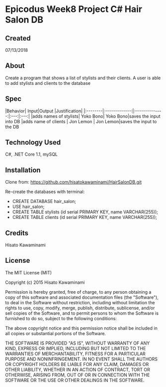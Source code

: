 # Epicodus Week8 Project C# Hair Salon DB

## Created

07/13/2018

## About

Create a program that shows a list of stylists and their clients. A user is able to add stylists and clients to the database

## Spec

|Behavior|	Input|Output	|Justification|
|:--------|:-------------:|:--------------:|:---:|:---:|
|adds names of stylists| Yoko Bono| Yoko Bono|saves the input into DB
|adds name of clients | Jon Lemon | Jon Lemon|saves the input to the DB

## Technology Used

C#, .NET Core 1.1, mySQL

## Installation

Clone from:
https://github.com/hisatokawaminami/HairSalonDB.git

Re-create the databases with terminal:
- CREATE DATABASE hair_salon;
- USE hair_salon;
- CREATE TABLE stylists (id serial PRIMARY KEY, name VARCHAR(255));
- CREATE TABLE clients (id serial PRIMARY KEY, name VARCHAR(255));

## Credits
Hisato Kawaminami


## License

The MIT License (MIT)

Copyright (c) 2015 Hisato Kawaminami

Permission is hereby granted, free of charge, to any person obtaining a copy of this software and associated documentation files (the "Software"), to deal in the Software without restriction, including without limitation the rights to use, copy, modify, merge, publish, distribute, sublicense, and/or sell copies of the Software, and to permit persons to whom the Software is furnished to do so, subject to the following conditions:

The above copyright notice and this permission notice shall be included in all copies or substantial portions of the Software.

THE SOFTWARE IS PROVIDED "AS IS", WITHOUT WARRANTY OF ANY KIND, EXPRESS OR IMPLIED, INCLUDING BUT NOT LIMITED TO THE WARRANTIES OF MERCHANTABILITY, FITNESS FOR A PARTICULAR PURPOSE AND NONINFRINGEMENT. IN NO EVENT SHALL THE AUTHORS OR COPYRIGHT HOLDERS BE LIABLE FOR ANY CLAIM, DAMAGES OR OTHER LIABILITY, WHETHER IN AN ACTION OF CONTRACT, TORT OR OTHERWISE, ARISING FROM, OUT OF OR IN CONNECTION WITH THE SOFTWARE OR THE USE OR OTHER DEALINGS IN THE SOFTWARE.
